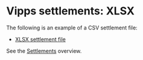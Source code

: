 <!-- START_METADATA
---
title: XSLX
sidebar_position: 30
hide_table_of_contents: true
pagination_next: null
pagination_prev: null
---
END_METADATA -->

# Vipps settlements: XLSX

The following is an example of a CSV settlement file:

* [XLSX settlement file](./vipps-settlement-example.xlsx)

<!-- START_COMMENT -->

See the [Settlements](..) overview.

<!-- END_COMMENT -->
